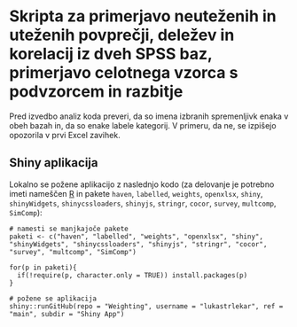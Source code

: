# Skripta za primerjavo neuteženih in uteženih povprečji, deležev in korelacij iz dveh SPSS baz, primerjavo celotnega vzorca s podvzorcem in razbitje

Pred izvedbo analiz koda preveri, da so imena izbranih spremenljivk enaka v obeh bazah in, da so enake labele kategorij. V primeru, da ne, se izpišejo opozorila v prvi Excel zavihek. 

## Shiny aplikacija

Lokalno se požene aplikacijo z naslednjo kodo (za delovanje je potrebno imeti nameščen [R](https://cran.r-project.org/) in pakete `haven`, `labelled`, `weights`, `openxlsx`, `shiny`, `shinyWidgets`, `shinycssloaders`, `shinyjs`, `stringr`, `cocor`, `survey`, `multcomp`, `SimComp`):

```
# namesti se manjkajoče pakete
paketi <- c("haven", "labelled", "weights", "openxlsx", "shiny", "shinyWidgets", "shinycssloaders", "shinyjs", "stringr", "cocor", "survey", "multcomp", "SimComp")

for(p in paketi){
  if(!require(p, character.only = TRUE)) install.packages(p)
}

# požene se aplikacija
shiny::runGitHub(repo = "Weighting", username = "lukastrlekar", ref = "main", subdir = "Shiny App")
```